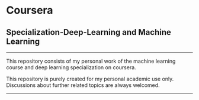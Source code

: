 # Coursera 

## Specialization-Deep-Learning and Machine Learning

-------------------

This repository consists of my personal work of the machine learning course and deep learning specialization on coursera.

This repository is purely created for my personal academic use only. Discussions about further related topics are always welcomed.

-------------------



